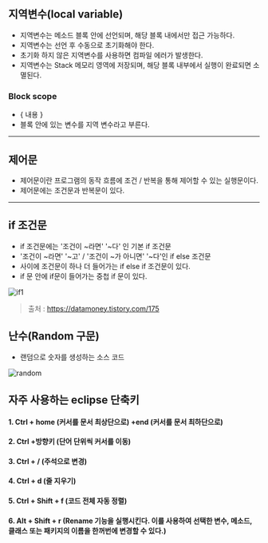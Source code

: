 ## 지역변수(local variable)
- 지역변수는 메소드 블록 안에 선언되며, 해당 블록 내에서만 접근 가능하다.
- 지역변수는 선언 후 수동으로 초기화해야 한다.
- 초기화 하지 않은 지역변수를 사용하면 컴파일 에러가 발생한다.
- 지역변수는 Stack 메모리 영역에 저장되며, 해당 블록 내부에서 실행이 완료되면 소멸된다.

### Block scope
- { 
	내용
	}
- 블록 안에 있는 변수를 지역 변수라고 부른다.

---
## 제어문 
- 제어문이란 프로그램의 동작 흐름에 조건 / 반복을 통해 제어할 수 있는 실행문이다.
- 제어문에는 조건문과 반복문이 있다.

---
## if 조건문

- if 조건문에는 '조건이 ~라면' '~다' 인 기본 if 조건문
- '조건이 ~라면' '~고' / '조건이 ~가 아니면' '~다'인 if else 조건문
- 사이에 조건문이 하나 더 들어가는 if else if 조건문이 있다.
- if 문 안에 if문이 들어가는 중첩 if 문이 있다.

![if1](https://github.com/LeeKangHo1/My-Java-study/assets/171015955/f529c04f-0c77-4277-9234-cd154085c1e1)


> 출처 : https://datamoney.tistory.com/175

## 난수(Random 구문)
- 랜덤으로 숫자를 생성하는 소스 코드

![random](https://github.com/LeeKangHo1/My-Java-study/assets/171015955/17a260ea-a737-4ef7-86ae-0b0aac084e75)

## 자주 사용하는 eclipse 단축키
#### 1. Ctrl + home (커서를 문서 최상단으로) +end (커서를 문서 최하단으로)
#### 2. Ctrl +방향키 (단어 단위씩 커서를 이동)
#### 3. Ctrl + / (주석으로 변경)
#### 4. Ctrl + d (줄 지우기)
#### 5. Ctrl + Shift + f (코드 전체 자동 정렬)
#### 6. Alt + Shift + r (Rename 기능을 실행시킨다. 이를 사용하여 선택한 변수, 메소드, 클래스 또는 패키지의 이름을 한꺼번에 변경할 수 있다.)
